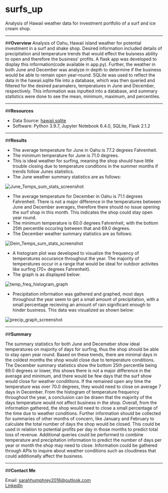 # **surfs_up**
Analysis of Hawaii weather data for investment portfolio of a surf and ice cream shop.

--------------------------------------

##**Overview**
Analysis of Oahu, Hawaii island weather for potential investment in a surf and shake shop. Desired information included details of precipitation and temperature trends that would effect the buisness ability to open and therefore the business' profits. A flask app was developed to display this information(code available in app.py). Further, the weather in both June and December was analyze in depth to determine if the business would be able to remain open year-round. SQLite was used to reflect the data in the hawaii.sqlite file into a database, which was then queried and filtered for the desired paramaters, temperatures in June and December, respectively. This information was inputted into a database, and summary statistics were done to see the mean, minimum, maximum, and percentiles. 

--------------------------------------

##**Resources**

- Data Source: [hawaii.sqlite](https://github.com/shumph10/surfs_up/blob/main/hawaii.sqlite) </br>
- Software: Python 3.9.7, Jupyter Notebook 6.4.0, SQLite, Flask 2.1.2

--------------------------------------

##**Results**
- The average temperature for June in Oahu is 77.2 degrees Fahrenheit.
- The minimum temperature for June is 71.0 degrees.
- This is ideal weather for surfing, meaning the shop should have little trouble closing due to temperature conditions in the summer months if trends follow Junes statistics.
- The June weather summary statistics are as follows:

![June_Temps_sum_stats_screenshot](https://user-images.githubusercontent.com/100040705/168492206-b260512c-8619-4ecb-8dce-fc109b797579.png)


- The average temperature for December in Oahu is 71.1 degrees Fahrenheit. There is not a major difference in the temperatures between June and December averages, therefore there should no issue opening the surf shop in this month. This indicates the shop could stay open year round.
- The minimum temperature is 60.0 degrees Fahrenheit, with the bottom 25th percentile occuring between that and 69.0 degrees.
- The December weather summary statistics are as follows:


![Dem_Temps_sum_stats_screenshot](https://user-images.githubusercontent.com/100040705/168492236-4dc1f1b0-220d-4ac4-b97f-d1a65b41c6fc.png)

- A histogram plot was developed to visualize the frequency of temperatures occurance throughout the year. The majority of temperatures occur in a range that would be ideal for outdoor activites like surfing (70+ degrees Fahrenheit). 
- The graph is as displayed below:

![temp_freq_histogram_graph](https://user-images.githubusercontent.com/100040705/168492849-12666f9e-d701-4e75-90a4-e650b693a82b.png)


- Precipitation information was gathered and graphed, most days throughout the year seem to get a small amount of precipitation, with a small percentage recieving an amount of rain significant enough to hinder business. This data was visualized as shown below:

![precip_graph_screenshot](https://user-images.githubusercontent.com/100040705/168492784-fb4dc8e7-6e4f-4135-ad78-7ef5f7d50735.png)

--------------------------------------

##**Summary**

The summary statistics for both June and Decemeber show ideal temperatures on majority of days for surfing, thus the shop should be able to stay open year round. Based on these trends, there are minimal days in the coldest months the shop would close due to temperature conditions. The December summary statistics show the bottom 25th percentile being 69.0 degrees or lower, this shows there is not a major difference in the average and minimum, and there would be few days that the surf show would close for weather condititons. If the remained open any time the temperature was over 70.0 degrees, they would need to close on average 7 days in December. From the histogram of temperature frequency throughout the year, a conclusion can be drawn that the majority of the days temperature would not affect business in the shop. Overall, from the information gathered, the shop would need to close a small percentage of the time due to weather conditions.
Further information should be collected for summaries of other months of concern, like January and February to calculate the total number of days the shop would be closed. This could be used in relation to potential profits per day in those months to predict total loss of revenue. 
Additional queries could be performed to combine temperature and precipitation information to predict the number of days per year or month the shop may need to close. Information could be gathered through APIs to inquire about weather conditions such as cloudiness that could additionally affect the business.  

--------------------------------------

##**Contact Me**

Email: sarahhumphrey2016@outlook.com </br>
[LinkedIn](https://www.linkedin.com/in/sarah-humphrey-data-analyst/)

